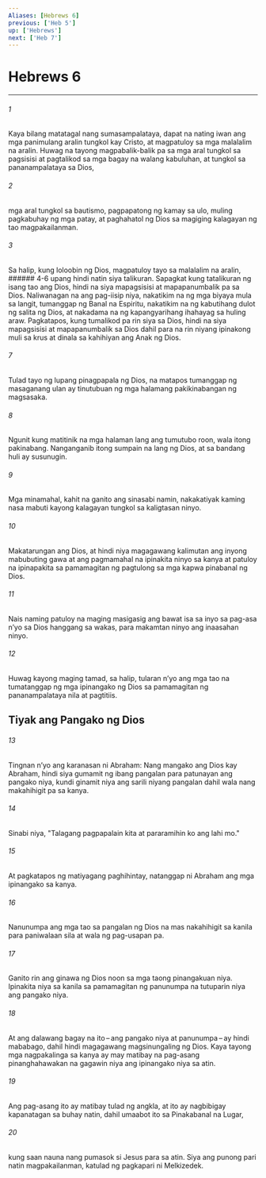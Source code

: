 ```yaml
---
Aliases: [Hebrews 6]
previous: ['Heb 5']
up: ['Hebrews']
next: ['Heb 7']
---
```

# Hebrews 6

***






















###### 1 










Kaya bilang matatagal nang sumasampalataya, dapat na nating iwan ang mga panimulang aralin tungkol kay Cristo, at magpatuloy sa mga malalalim na aralin. Huwag na tayong magpabalik-balik pa sa mga aral tungkol sa pagsisisi at pagtalikod sa mga bagay na walang kabuluhan, at tungkol sa pananampalataya sa Dios, 





















###### 2 










mga aral tungkol sa bautismo, pagpapatong ng kamay sa ulo, muling pagkabuhay ng mga patay, at paghahatol ng Dios sa magiging kalagayan ng tao magpakailanman. 





















###### 3 










Sa halip, kung loloobin ng Dios, magpatuloy tayo sa malalalim na aralin, ###### 4-6 upang hindi natin siya talikuran. Sapagkat kung tatalikuran ng isang tao ang Dios, hindi na siya mapagsisisi at mapapanumbalik pa sa Dios. Naliwanagan na ang pag-iisip niya, nakatikim na ng mga biyaya mula sa langit, tumanggap ng Banal na Espiritu, nakatikim na ng kabutihang dulot ng salita ng Dios, at nakadama na ng kapangyarihang ihahayag sa huling araw. Pagkatapos, kung tumalikod pa rin siya sa Dios, hindi na siya mapagsisisi at mapapanumbalik sa Dios dahil para na rin niyang ipinakong muli sa krus at dinala sa kahihiyan ang Anak ng Dios. 





















###### 7 










Tulad tayo ng lupang pinagpapala ng Dios, na matapos tumanggap ng masaganang ulan ay tinutubuan ng mga halamang pakikinabangan ng magsasaka. 





















###### 8 










Ngunit kung matitinik na mga halaman lang ang tumutubo roon, wala itong pakinabang. Nanganganib itong sumpain na lang ng Dios, at sa bandang huli ay susunugin. 





















###### 9 










Mga minamahal, kahit na ganito ang sinasabi namin, nakakatiyak kaming nasa mabuti kayong kalagayan tungkol sa kaligtasan ninyo. 





















###### 10 










Makatarungan ang Dios, at hindi niya magagawang kalimutan ang inyong mabubuting gawa at ang pagmamahal na ipinakita ninyo sa kanya at patuloy na ipinapakita sa pamamagitan ng pagtulong sa mga kapwa pinabanal ng Dios. 





















###### 11 










Nais naming patuloy na maging masigasig ang bawat isa sa inyo sa pag-asa nʼyo sa Dios hanggang sa wakas, para makamtan ninyo ang inaasahan ninyo. 





















###### 12 










Huwag kayong maging tamad, sa halip, tularan nʼyo ang mga tao na tumatanggap ng mga ipinangako ng Dios sa pamamagitan ng pananampalataya nila at pagtitiis.

## Tiyak ang Pangako ng Dios 





















###### 13 










Tingnan nʼyo ang karanasan ni Abraham: Nang mangako ang Dios kay Abraham, hindi siya gumamit ng ibang pangalan para patunayan ang pangako niya, kundi ginamit niya ang sarili niyang pangalan dahil wala nang makahihigit pa sa kanya. 





















###### 14 










Sinabi niya, "Talagang pagpapalain kita at pararamihin ko ang lahi mo." 





















###### 15 










At pagkatapos ng matiyagang paghihintay, natanggap ni Abraham ang mga ipinangako sa kanya. 





















###### 16 










Nanunumpa ang mga tao sa pangalan ng Dios na mas nakahihigit sa kanila para paniwalaan sila at wala ng pag-usapan pa. 





















###### 17 










Ganito rin ang ginawa ng Dios noon sa mga taong pinangakuan niya. Ipinakita niya sa kanila sa pamamagitan ng panunumpa na tutuparin niya ang pangako niya. 





















###### 18 










At ang dalawang bagay na ito – ang pangako niya at panunumpa – ay hindi mababago, dahil hindi magagawang magsinungaling ng Dios. Kaya tayong mga nagpakalinga sa kanya ay may matibay na pag-asang pinanghahawakan na gagawin niya ang ipinangako niya sa atin. 





















###### 19 










Ang pag-asang ito ay matibay tulad ng angkla, at ito ay nagbibigay kapanatagan sa buhay natin, dahil umaabot ito sa Pinakabanal na Lugar, 





















###### 20 










kung saan nauna nang pumasok si Jesus para sa atin. Siya ang punong pari natin magpakailanman, katulad ng pagkapari ni Melkizedek.
